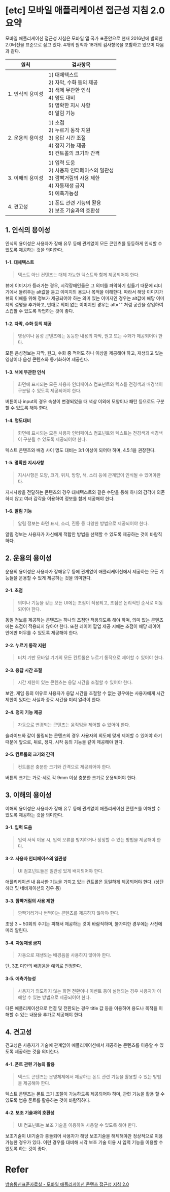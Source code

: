 # [etc] 모바일 애플리케이션 접근성 지침 2.0 요약

모바일 애플리케이션 접근성 지침은 모바일 앱 국가 표준안으로 현재 2016년에 발의한 2.0버전을 표준으로 삼고 있다. 4개의 원칙과 18개의 검사항목을 포함하고 있으며 다음과 같다.

| 원칙             | 검사항목      |
| ---------------- | ------------- |
| 1. 인식의 용이성 | 1) 대체텍스트<br/>2) 자막, 수화 등의 제공<br/>3) 색에 무관한 인식<br/>4) 명도 대비<br/>5) 명확한 지시 사항<br/>6) 알림 기능 |
| 2. 운용의 용이성 | 1) 초점<br/>2) 누르기 동작 지원<br/>3) 응답 시간 조절<br/>4) 정지 기능 제공<br/>5) 컨트롤의 크기와 간격 |
| 3. 이해의 용이성 | 1) 입력 도움<br/>2) 사용자 인터페이스의 일관성<br/>3) 깜빡거림의 사용 제한<br/>4) 자동재생 금지<br/>5) 예측가능성 |
| 4. 견고성 | 1) 폰트 관련 기능의 활용<br/>2) 보조 기술과의 호환성 |



## 1. 인식의 용이성

인식의 용이성은 사용자가 장애 유무 등에 관계없이 모든 콘텐츠를 동등하게 인식할 수 있도록 제공하는 것을 의미한다.



#### 1-1. 대체텍스트

> 텍스트 아닌 컨텐츠는 대체 가능한 텍스트와 함께 제공되어야 한다.

뷰에 이미지가 등러가는 경우, 시각장애인들은 그 의미를 파악하기 힘들기 때문에 리더기에서 들려주는 alt값을 듣고 이미지의 용도나 목적을 이해한다. 따라서 해당 이미지가 뷰의 이해를 위해 정보가 제공되어야 하는 의미 있는 이미지인 경우는 alt값에 해당 이미지의 설명을 추가하고, 반대로 의미 없는 이미지인 경우는 alt="" 처럼 공란을 삽입하여 스킵할 수 있도록 작업하는 것이 좋다. 



#### 1-2. 자막, 수화 등의 제공

>  영상이나 음성 콘텐츠에는 동등한 내용의 자막, 원고 또는 수화가 제공되어야 한다.

모든 음성정보는 자막, 원고, 수화 중 적어도 하나 이상을 제공해야 하고, 재생되고 있는 영상이나 음성 콘텐츠와 동기화하여 제공한다.



#### 1-3. 색에 무관한 인식

>  화면에 표시되는 모든 사용자 인터페이스 컴포넌트와 텍스틑 전경색과 배경색이 구분될 수 있도록 제공되어야 한다. 

버튼이나 input의 경우 속성이 변경되었을 때 색상 이외에 모양이나 패턴 등으로도 구분할 수 있도록 해야 한다.



#### 1-4. 명도대비 

>  화면에 표시되는 모든 사용자 인터페이스 컴포넌트와 텍스트는 전경색과 배경색이 구분될 수 있도록 제공되어야 한다.

텍스트 콘텐츠와 배경 사이 명도 대비는 3:1 이상이 되어야 하며, 4.5:1을 권장한다.



#### 1-5. 명확한 지시사항

> 지시사항은 모양, 크기, 위치, 방향, 색, 소리 등에 관계없이 인식될 수 있어야한다.

지시사항을 전달하는 콘텐츠의 경우 대체텍스트와 같은 수단을 통해 하나의 감각에 의존하지 않고 여러 감각을 이용하여 정보를 함께 제공해야 한다.



#### 1-6. 알림 기능

> 알림 정보는 화면 표시, 소리, 진동 등 다양한 방법으로 제공되어야 한다.

알림 정보는 사용자가 자신에게 적합한 방법을 선택할 수 있도록 제공하는 것이 바람직하다.



## 2. 운용의 용이성

운용의 용이성은 사용자가 장애유무 등에 관계없이 애플리케이션에서 제공하는 모든 기능들을 운용할 수 있게 제공하는 것을 의미한다.



#### 2-1. 초점

> 의미나 기능을 갖는 모든 UI에는 초점이 적용되고, 초점은 논리적인 순서로 이동되어야 한다.

동일 정보를 제공하는 콘텐츠는 하나의 초점만 적용되도록 해야 하며, 의미 없는 콘텐츠에는 초점이 적용되지 않아야 한다. 또한 레이어 팝업 제공 시에는 초점이 해당 레이어 안에만 머무를 수 있도록 제공해야 한다.



#### 2-2. 누르기 동작 지원

> 터치 기반 모바일 기기의 모든 컨트롤은 누르기 동작으로 제어할 수 있어야 한다.



#### 2-3. 응답 시간 조절

> 시간 제한이 있는 콘텐츠는 응답 시간을 조절할 수 있어야 한다.

보안, 게임 등의 이유로 사용자가 응답 시간을 조절할 수 없는 경우에는 사용자에게 시간 제한이 있다는 사실과 종료 시간을 미리 알려야 한다.



#### 2-4. 정지 기능 제공

> 자동으로 변경되는 콘텐츠는 움직임을 제어할 수 있어야 한다.

슬라이드와 같이 롤링되는 콘텐츠의 경우 사용자의 의도에 맞게 제어할 수 있어야 하기 때문에 앞으로, 뒤로, 정지, 시작 등의 기능을 같이 제공해야 한다.



#### 2-5. 컨트롤의 크기와 간격

> 컨트롤은 충분한 크기와 간격으로 제공되어야 한다.

버튼의 크기는 가로-세로 각 9mm 이상 충분한 크기로 운용되어야 한다.



## 3. 이해의 용이성

이해의 용이성은 사용자가 장애 유무 등에 관계없이 애플리케이션 콘텐츠를 이해할 수 있도록 제공하는 것을 의미한다.



#### 3-1. 입력 도움

> 입력 서식 이용 시, 입력 오류를 방지하거나 정정할 수 있는 방법을 제공해야 한다.



#### 3-2. 사용자 인터페이스의 일관성

> UI 컴포넌트들은 일관성 있게 배치되어야 한다.

애플리케이션 내 유사한 기능을 가지고 있는 컨트롤은 동일하게 제공되어야 한다. (상단 헤더 및 네비게이션의 경우 등)



#### 3-3. 깜빡거림의 사용 제한

> 깜빡거리거나 번쩍이는 콘텐츠를 제공하지 않아야 한다.

초당 3 ~ 50회의 주기는 피해서 제공하는 것이 바람직하며, 불가피한 경우에는 사전에 미리 알린다.



#### 3-4. 자동재생 금지

> 자동으로 재생되는 배경음을 사용하지 않아야 한다.

단, 3초 미만의 배경음을 예외로 인정한다.



#### 3-5. 예측가능성

> 사용자가 의도하지 않는 화면 전환이나 이벤트 등이 실행되는 경우 사용자가 이해할 수 있는 방법으로 제공되어야 한다.

다른 애플리케이션으로 연결 및 전환되는 경우 title 값 등을 이용하여 용도나 목적을 이해할 수 있는 내용을 추가로 제공해야 한다.



## 4. 견고성

견고성은 사용자가 기술에 관계없이 애플리케이션에서 제공하는 콘텐츠를 이용할 수 있도록 제공하는 것을 의미한다.



#### 4-1. 폰트 관련 기능의 활용

> 텍스트 콘텐츠는 운영체제에서 제공하는 폰트 관련 기능을 활용할 수 있는 방법을 제공해야 한다.

텍스트 콘텐츠는 폰트 크기 조절이 가능하도록 제공되어야 하며, 관련 기능을 활용 할 수 있도록 범용 폰트를 활용하는 것이 바람직하다.



#### 4-2. 보조 기술과의 호환성

> UI 컴포넌트는 보조 기술을 이용하여 사용할 수 있도록 해야 한다.

보조기술이 UI기술과 충돌되어 사용자가 해당 보조기술을 해제해야만 정상적으로 이용 가능한 경우가 있다. 이런 경우를 대비해 시각 보조 기술 이용 시 입력 기능을 이용할 수 있도록 하는 것이 좋다.



# Refer

[방송통신표준자료실 - 모바일 애플리케이션 콘텐츠 접근성 지침 2.0](<https://rra.go.kr/ko/reference/kcsList_view.do?nb_seq=1930&cpage=1&nb_type=6&searchCon=&searchTxt=&sortOrder>)